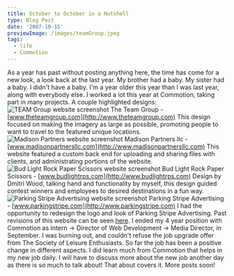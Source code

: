 ```yaml
---
title: October to October in a Nutshell
type: Blog Post
date: '2007-10-15'
previewImage: /images/teamGroup.jpeg
tags:
  - life
  - Commotion
---
```

As a year has past without posting anything here, the time has come for a new look, a look back at the last year. My brother had a baby. My sister had a baby. I didn't have a baby. I'm a year older this year than I was last year, along with everybody else. I worked a lot this year at Commotion, taking part in many projects. A couple highlighted designs: ![TEAM Group website screenshot](/images/teamGroup.jpeg) The Team Group - [www.theteamgroup.com](http://www.theteamgroup.com) This design focused on making the imagery as large as possible, promoting people to want to travel to the featured unique locations. ![Madison Partners website screenshot](/images/madison.jpeg) Madison Partners llc - [www.madisonpartnersllc.com](http://www.madisonpartnersllc.com) This website featured a custom back end for uploading and sharing files with clients, and administrating portions of the website. ![Bud Light Rock Paper Scissors website screenshot](/images/budweiser.jpeg) Bud Light Rock Paper Scissors - [www.budlightrps.com](http://www.budlightrps.com) Design by Dmitri Wood, talking hand and functionality by myself, this design guided contest winners and employees to desired destinations in a fun way. ![Parking Stripe Advertising website screenshot](/images/parkingStripe07.jpeg) Parking Stripe Advertising - [www.parkingstripe.com](http://www.parkingstripe.com) I had the opportunity to redesign the logo and look of Parking Stripe Advertising. Past revisions of this website can be seen [here](http://www.christopherstevens.cc/?p=12). I ended my 4 year position with Commotion as Intern -> Director of Web Development -> Media Director, in September. I was burning out, and couldn't refuse the job upgrade offer from The Society of Leisure Enthusiasts. So far the job has been a positive change in different aspects. I did learn much from Commotion that helps in my new job daily. I will have to discuss more about the new job another day as there is so much to talk about! That about covers it. More posts soon!
